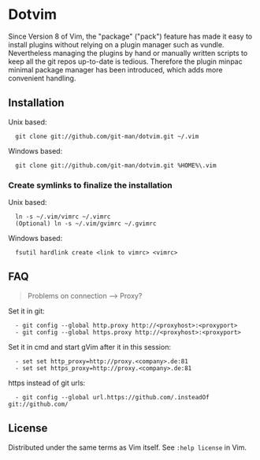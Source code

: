 # Dotvim

Since Version 8 of Vim, the "package" ("pack") feature has made it easy to
install plugins without relying on a plugin manager such as vundle.
Nevertheless managing the plugins by hand or manually written scripts to keep
all the git repos up-to-date is tedious. Therefore the plugin minpac minimal
package manager has been introduced, which adds more convenient handling.

## Installation

Unix based:
```
  git clone git://github.com/git-man/dotvim.git ~/.vim
```
Windows based:
```
  git clone git://github.com/git-man/dotvim.git %HOME%\.vim
```

### Create symlinks to finalize the installation

Unix based:
```
  ln -s ~/.vim/vimrc ~/.vimrc
  (Optional) ln -s ~/.vim/gvimrc ~/.gvimrc
```
Windows based:
```
  fsutil hardlink create <link to vimrc> <vimrc>
```

## FAQ

> Problems on connection --\> Proxy?

Set it in git:
```
  - git config --global http.proxy http://<proxyhost>:<proxyport>
  - git config --global https.proxy http://<proxyhost>:<proxyport>
```

Set it in cmd and start gVim after it in this session:
```
  - set set http_proxy=http://proxy.<company>.de:81
  - set set https_proxy=http://proxy.<company>.de:81
```

https instead of git urls:
```
  - git config --global url.https://github.com/.insteadOf git://github.com/
```


## License

Distributed under the same terms as Vim itself.
See `:help license` in Vim.
